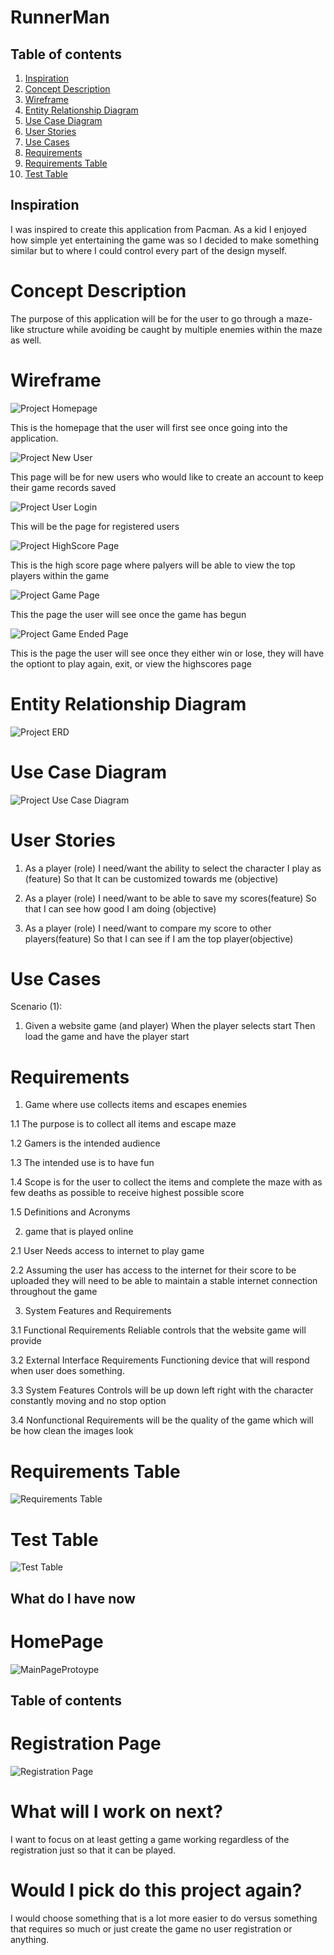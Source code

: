 # RunnerMan

## Table of contents

1.    [Inspiration](#Inspiration)
2.    [Concept Description](#Concept-Description)
3.    [Wireframe](#Wireframe)
4.    [Entity Relationship Diagram ](#Entity-Relationship-Diagram)
5.    [Use Case Diagram](#Use-Case-Diagram)
6.    [User Stories](#User-Stories)
7.    [Use Cases](#Use-Cases)
8.    [Requirements](#Requirements)
9.    [Requirements Table](#Requirements-Table)
10.    [Test Table](#Test-Table)



## Inspiration

I was inspired to create this application from Pacman. As a kid I enjoyed how simple yet entertaining the game was so I decided to make something similar but to where I could control every part of the design myself.

# Concept Description
The purpose of this application will be for the user to go through a maze-like structure while avoiding be caught by multiple enemies within the maze as well.


# Wireframe
![Project Homepage](https://user-images.githubusercontent.com/68295669/91000890-0f636180-e57f-11ea-90cb-b9323855413a.PNG)
                             
This is the homepage that the user will first see once going into the application.

![Project New User](https://user-images.githubusercontent.com/68295669/91000915-2609b880-e57f-11ea-80ba-7be4a1aff75a.PNG)

This page will be for new users who would like to create an account to keep their game records saved

![Project User Login](https://user-images.githubusercontent.com/68295669/91000927-315ce400-e57f-11ea-8b5e-2d7b9f910937.PNG)

This will be the page for registered users

![Project HighScore Page](https://user-images.githubusercontent.com/68295669/91000947-3e79d300-e57f-11ea-8686-e5cee050832c.PNG)

This is the high score page where palyers will be able to view the top players within the game

![Project Game Page](https://user-images.githubusercontent.com/68295669/91000955-476aa480-e57f-11ea-8fb4-579d039f0d87.PNG)

This the page the user will see once the game has begun

![Project Game Ended Page](https://user-images.githubusercontent.com/68295669/91000964-4fc2df80-e57f-11ea-8c1e-cc764a93cb06.PNG)

This is the page the user will see once they either win or lose, they will have the optiont to play again, exit, or view the highscores page

                                                                          
# Entity Relationship Diagram
![Project ERD](https://user-images.githubusercontent.com/68295669/91001304-3a01ea00-e580-11ea-9874-969b1ac3ed67.PNG)


# Use Case Diagram

![Project Use Case Diagram](https://user-images.githubusercontent.com/68295669/91003161-771cab00-e585-11ea-942e-1a980adfe649.PNG)


# User Stories
1. As a player (role)
I need/want the ability to select the character I play as (feature)
So that It can be customized towards me (objective)

2. As a player (role)
I need/want to be able to save my scores(feature)
So that I can see how good I am doing (objective)

3. As a player (role)
I need/want to compare my score to other players(feature)
So that I can see if I am the top player(objective)

# Use Cases
Scenario (1):
1. Given a website game
(and player)
When the player selects start
Then load the game and have the player start

# Requirements
1. Game where use collects items and escapes enemies

1.1 The purpose is to collect all items and escape maze

1.2 Gamers is the intended audience 

1.3 The intended use is to have fun

1.4 Scope is for the user to collect the items and complete the maze with as few deaths as possible to receive highest possible score

1.5 Definitions and Acronyms

2. game that is played online 

2.1 User Needs access to internet to play game

2.2 Assuming the user has access to the internet for their score to be uploaded they will need to be able to maintain a stable internet connection throughout the game

3. System Features and Requirements

3.1 Functional Requirements Reliable controls that the website game will provide

3.2 External Interface Requirements Functioning device that will respond when user does something.

3.3 System Features Controls will be up down left right with the character constantly moving and no stop option

3.4 Nonfunctional Requirements will be the quality of the game which will be how clean the images look


# Requirements Table
![Requirements Table](https://user-images.githubusercontent.com/68295669/91005456-cc5bbb00-e58b-11ea-9f50-0cbd30d1b3d2.PNG)

                                                                                                 
                                                            
# Test Table
![Test Table](https://user-images.githubusercontent.com/68295669/91005441-c4038000-e58b-11ea-80a0-645cb25a640c.PNG)
                                                            



## What do I have now

# HomePage

![MainPageProtoype](https://user-images.githubusercontent.com/68295669/91650768-631af280-ea38-11ea-9ad3-9b423831fbe4.PNG)
## Table of contents

# Registration Page

![Registration Page](https://user-images.githubusercontent.com/68295669/98015678-e8f94800-1db1-11eb-86ba-c98db0c368b7.PNG)


# What will I work on next?
I want to focus on at least getting a game working regardless of the registration just so that it can be played.

# Would I pick do this project again? 
I would choose something that is a lot more easier to do versus something that requires so much or just create the game no user registration or anything.


